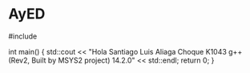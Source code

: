 # AyED
#include <iostream>

int main() {
std::cout << "Hola Santiago Luis Aliaga Choque K1043 g++ (Rev2, Built by MSYS2 project) 14.2.0" << std::endl;
    return 0;
}
